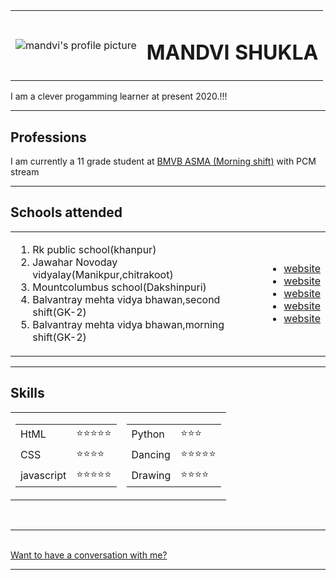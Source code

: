 <!DOCTYPE html>
<html lang="en" dir="ltr" bgcolor="">
  <head>
    <meta charset="utf-8">
    <title>🙂Mandvi shukla"s personal page😀</title>
  </head>
  <body>
    <table cellspacing="15">
      <tr>
        <td><img src="C:\Users\Shivanand shukla\Desktop\Web Devlopment\HTML-personal site\doraemon.gif" alt="mandvi's profile picture"></td>
        <td><h1><b>MANDVI SHUKLA</b></h1></td>
      </tr>
    </table>
    <p>I am a clever progamming learner at present 2020.!!!</p>
    <hr size="5">
    <h2>Professions</h2>
    <p> I am currently a 11 grade student at <a href="https://www.bmvbasma.edu.in/">BMVB ASMA (Morning shift)</a> with PCM stream</p>
    <hr size="5">
    <h2>Schools attended</h2>
    <table>
      <tr>
        <td><ol type="roman">
            <li>Rk public school(khanpur)</li>
            <li>Jawahar Novoday vidyalay(Manikpur,chitrakoot)</li>
            <li>Mountcolumbus school(Dakshinpuri)</li>
            <li>Balvantray mehta vidya bhawan,second shift(GK-2) </li>
            <li>Balvantray mehta vidya bhawan,morning shift(GK-2)</li>
        </ol></td>
        <td>
          <ul>
            <li><a href="https://dpsrkp.net/">website</a></li>
            <li><a href="https://www.navodaya.gov.in/nvs/en/Home1/">website</a></li>
            <li><a href="http://www.mountcolumbus.com/">website</a></li>
            <li><a href="https://www.bmvbasmasecondshift.edu.in/">website</a></li>
            <li><a href="https://www.bmvbasma.edu.in/">website</a></li>
          </ul>
        </td>
      </tr>
    </table>
    <hr size="5">
    <h2>Skills</h2>
    <table cellspacing="20">
      <tr>
        <td>
          <table>
            <tr>
              <td>HtML</td><td>⭐⭐⭐⭐⭐</td>
            </tr>
            <tr>
              <td>CSS</td><td>⭐⭐⭐⭐</td>
            </tr>
            <tr>
              <td>javascript</td><td>⭐⭐⭐⭐⭐</td>
            </tr>
          </table>
       </td>
       <td>
         <table>
           <tr>
             <td>Python</td><td>⭐⭐⭐</td>
           </tr>
           <tr>
             <td>Dancing</td><td>⭐⭐⭐⭐⭐</td>
           </tr>
           <tr>
             <td>Drawing</td><td>⭐⭐⭐⭐</td>
           </tr>
         </table>
      </td>
      </tr>
    </table>
    <br>
    <hr size="5">
    <br>
    <a href="https://github.com/MandviShukla/MandviShukla/blob/master/personal%20site.html">Want to have a conversation with me?</a>
    <hr size="5">
  </body>
</html>


